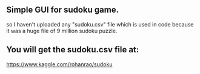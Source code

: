 ## Simple GUI for sudoku game.
so I haven't uploaded any "sudoku.csv" file which is used in code because
it was a huge file of 9 million sudoku puzzle.

## You will get the sudoku.csv file at:
https://www.kaggle.com/rohanrao/sudoku
